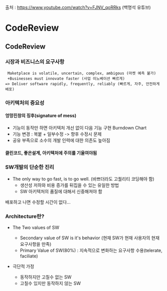 출처 : https://www.youtube.com/watch?v=FJNV_qoRRks (백명석 유튜브)

# CodeReview

## CodeReview

### 시장과 비즈니스의 요구사항
```
 Maketplace is volatile, uncertain, complex, ambigous (마켓 예측 불가)
 +Businesses must innovate faster (사업 이노베이션 빠르게)
=> Deliver software rapidly, frequently, reliably (빠르게, 자주, 안전하게 배포)
```

### 아키텍처의 중요성

#### 엉망진창의 징후(signature of mess)

* 기능이 동작만 하면 아키텍처 개선 없이 다음 기능 구현 Burndown Chart
* 기능 변경 : 복붙 + 일부수정 -> 향후 수정시 문제
* 공유 부족으로 소수의 개발 인력에 대한 의존도 높아짐

#### 클린코드, 좋은설계, 아키텍처에 주의를 기울여야됨

### SW개발의 단순한 진리
* The only way to go fast, is to go well. (바쁘더라도 고퀄리티 코딩해야 함)
  - 생산성 저하와 비용 증가를 뒤집을 수 있는 유일한 방법
  - SW 아키텍처의 품질에 대해서 신중해져야 함
  
배포하고 나면 수정할 시간이 없다...

### Architecture란?

* The Two values of SW
  - Secondary value of SW is it's behavior (현재 SW가 현재 사용자의 현재 요구사항을 만족)
  - Primary Value of SW(80%) : 지속적으로 변화하는 요구사항 수용(telerate, faciliate)
 
* 극단적 가정 
  - 동작하지만 고칠수 없는 SW
  - 고칠수 있지만 동작하지 않는 SW


 
